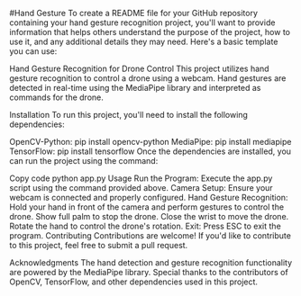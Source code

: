 #Hand Gesture 
To create a README file for your GitHub repository containing your hand gesture recognition project, you'll want to provide information that helps others understand the purpose of the project, how to use it, and any additional details they may need. Here's a basic template you can use:

Hand Gesture Recognition for Drone Control
This project utilizes hand gesture recognition to control a drone using a webcam. Hand gestures are detected in real-time using the MediaPipe library and interpreted as commands for the drone.

Installation
To run this project, you'll need to install the following dependencies:

OpenCV-Python: pip install opencv-python
MediaPipe: pip install mediapipe
TensorFlow: pip install tensorflow
Once the dependencies are installed, you can run the project using the command:

Copy code
python app.py
Usage
Run the Program: Execute the app.py script using the command provided above.
Camera Setup: Ensure your webcam is connected and properly configured.
Hand Gesture Recognition: Hold your hand in front of the camera and perform gestures to control the drone.
Show full palm to stop the drone.
Close the wrist to move the drone.
Rotate the hand to control the drone's rotation.
Exit: Press ESC to exit the program.
Contributing
Contributions are welcome! If you'd like to contribute to this project, feel free to submit a pull request.


Acknowledgments
The hand detection and gesture recognition functionality are powered by the MediaPipe library.
Special thanks to the contributors of OpenCV, TensorFlow, and other dependencies used in this project.
